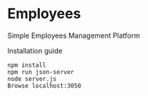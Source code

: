 # Employees
Simple Employees Management Platform

Installation guide
```
npm install
npm run json-server
node server.js
Browse localhost:3050
```

